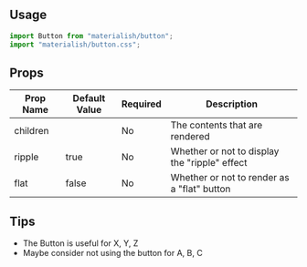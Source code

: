 ## Usage

```jsx
import Button from "materialish/button";
import "materialish/button.css";
```

## Props

| Prop Name | Default Value | Required | Description                                   |
| --------- | ------------- | -------- | --------------------------------------------- |
| children  |               | No       | The contents that are rendered                |
| ripple    | true          | No       | Whether or not to display the "ripple" effect |
| flat      | false         | No       | Whether or not to render as a "flat" button   |

## Tips

* The Button is useful for X, Y, Z
* Maybe consider not using the button for A, B, C
